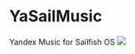 # YaSailMusic
Yandex Music for Sailfish OS
<img src="https://openrepos.net/sites/default/files/packages/8407/screenshot-6eided.jpg" />
